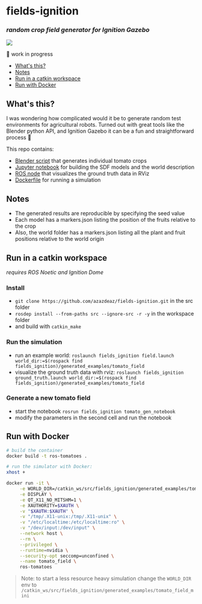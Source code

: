 # fields-ignition 
### *random crop field generator for Ignition Gazebo*

![](images/demo.gif)

:construction: work in progress

 - [What's this?](#whats-this)
 - [Notes](#notes)
 - [Run in a catkin workspace](#run-in-a-catkin-workspace)
 - [Run with Docker](#run-with-docker)

## What's this?
I was wondering how complicated would it be to generate random test environments for agricultural robots. Turned out with great tools like the Blender python API, and Ignition Gazebo it can be a fun and straightforward process :tada:

This repo contains:
 - [Blender script](fields_ignition/blender/tomato_gen.py) that generates individual tomato crops
 - [Jupyter notebook](fields_ignition/scripts/tomato_gen.ipynb) for building the SDF models and the world description
 - [ROS node](fields_ignition/scripts/ground_truth.py) that visualizes the ground truth data in RViz
 - [Dockerfile](Dockerfile) for running a simulation

## Notes
 - The generated results are reproducible by specifying the seed value
 - Each model has a markers.json listing the position of the fruits relative to the crop
 - Also, the world folder has a markers.json listing all the plant and fruit positions relative to the world origin

## Run in a catkin workspace
*requires ROS Noetic and Ignition Dome*

### Install
 - `git clone https://github.com/azazdeaz/fields-ignition.git` in the src folder
 - `rosdep install --from-paths src --ignore-src -r -y` in the workspace folder
 -  and build with `catkin_make`

### Run the simulation
 - run an example world: `roslaunch fields_ignition field.launch world_dir:=$(rospack find fields_ignition)/generated_examples/tomato_field`
 - visualize the ground truth data with rviz: `roslaunch fields_ignition ground_truth.launch world_dir:=$(rospack find fields_ignition)/generated_examples/tomato_field`
  
### Generate a new tomato field
 - start the notebook `rosrun fields_ignition tomato_gen_notebook`
 - modify the parameters in the second cell and run the notebook

 
## Run with Docker
```bash
# build the container
docker build -t ros-tomatoes .
```

```bash
# run the simulator with Docker:
xhost +

docker run -it \
     -e WORLD_DIR=/catkin_ws/src/fields_ignition/generated_examples/tomato_field \
     -e DISPLAY \
     -e QT_X11_NO_MITSHM=1 \
     -e XAUTHORITY=$XAUTH \
     -v "$XAUTH:$XAUTH" \
     -v "/tmp/.X11-unix:/tmp/.X11-unix" \
     -v "/etc/localtime:/etc/localtime:ro" \
     -v "/dev/input:/dev/input" \
     --network host \
     --rm \
     --privileged \
     --runtime=nvidia \
     --security-opt seccomp=unconfined \
     --name tomato_field \
     ros-tomatoes
```
> Note: to start a less resource heavy simulation change the `WORLD_DIR` env to `/catkin_ws/src/fields_ignition/generated_examples/tomato_field_mini` 
